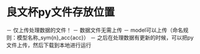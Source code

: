 # 良文杯py文件存放位置

－ 仅上传处理数据的文件！
－ 数据文件无需上传
－ model可以上传（命名规则：模型名称_sym{n}_acc{acc}）
－ 之后在处理数据有更新的时候，可以把py文件上传，然后下载到本地进行运行
